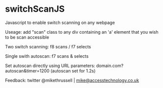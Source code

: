# switchScanJS
Javascript to enable switch scanning on any webpage


Useage: add "scan" class to any div containing an 'a' element that you wish to be scan accessible

Two switch scanning: f8 scans / f7 selects

Single swith autoscan: f7 scans & selects

Set autoscan directly using URL parameters: domain.com?autoscan&timer=1200 (autoscan set for 1.2s)



Feedback: twitter @mikethrussell | mike@accesstechnology.co.uk

